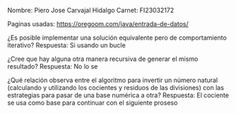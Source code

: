 Nombre: Piero Jose Carvajal Hidalgo
Carnet: FI23032172

Paginas usadas: https://oregoom.com/java/entrada-de-datos/

¿Es posible implementar una solución equivalente pero de comportamiento iterativo?
Respuesta: Si usando un bucle

¿Cree que hay alguna otra manera recursiva de generar el mismo resultado?
Respuesta: No lo se 

¿Qué relación observa entre el algoritmo para invertir un número natural (calculando y utilizando los cocientes y residuos de las divisiones) con las estrategias para pasar de una base numérica a otra?
Respuesta: El cociente se usa como base para continuar con el siguiente proseso
